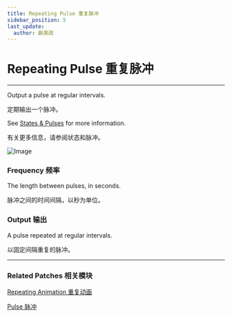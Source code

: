 ```yaml
---
title: Repeating Pulse 重复脉冲
sidebar_position: 5
last_update:
  author: 蒯美政
---
```


# Repeating Pulse 重复脉冲

---

Output a pulse at regular intervals.

定期输出一个脉冲。

See [States & Pulses](./../Concepts/States%20&%20Pulses.md) for more information.

有关更多信息，请参阅状态和脉冲。

![Image](@site/static/img/docs/Utility/repeating-pulse.png)

### Frequency 频率

The length between pulses, in seconds.

脉冲之间的时间间隔，以秒为单位。

### Output 输出

A pulse repeated at regular intervals.

以固定间隔重复的脉冲。

---

### Related Patches 相关模块

[Repeating Animation 重复动画](./../Animation/Repeating%20Animation.md)

[Pulse 脉冲](./Pulse.md)
